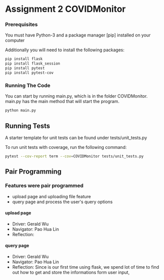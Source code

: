# Assignment 2 COVIDMonitor

### Prerequisites

You must have Python-3 and a package manager [pip] installed on your computer 

Additionally you will need to install the following packages: 

```bash
pip install flask
pip install flask_session
pip install pytest
pip install pytest-cov
```

### Running The Code

You can start by running main.py, which is in the folder COVIDMonitor. main.py has the main method that will start the program. 


```bash
python main.py
```

## Running Tests 

A starter template for unit tests can be found under tests/unit_tests.py

To run unit tests with coverage, run the following command:

```bash
pytest --cov-report term --cov=COVIDMonitor tests/unit_tests.py
```

## Pair Programming

### Features were pair programmed
- upload page and uploading file feature
- query page and process the user's query options
#### upload page
- Driver: Gerald Wu
- Navigator: Pao Hua Lin
- Reflection: 
#### query page
- Driver: Gerald Wu
- Navigator: Pao Hua Lin
- Reflection: Since is our first time using flask, we spend lot of time to find out how to get and store the informations form user input, 